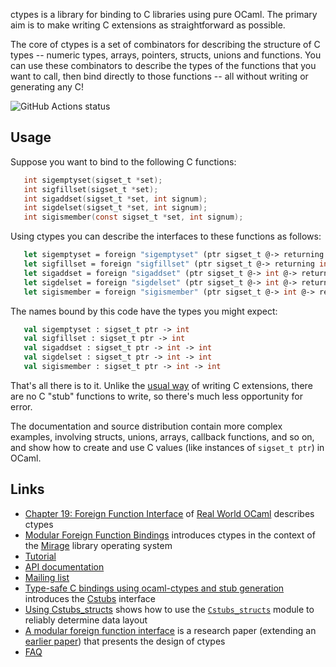 ctypes is a library for binding to C libraries using pure OCaml.  The primary aim is to make writing C extensions as straightforward as possible.

The core of ctypes is a set of combinators for describing the structure of C types -- numeric types, arrays, pointers, structs, unions and functions.  You can use these combinators to describe the types of the functions that you want to call, then bind directly to those functions -- all without writing or generating any C!

![GitHub Actions status](https://github.com/ocamllabs/ocaml-ctypes/workflows/Ctypes/badge.svg)

## Usage

Suppose you want to bind to the following C functions:

```C
   int sigemptyset(sigset_t *set);
   int sigfillset(sigset_t *set);
   int sigaddset(sigset_t *set, int signum);
   int sigdelset(sigset_t *set, int signum);
   int sigismember(const sigset_t *set, int signum);
```

Using ctypes you can describe the interfaces to these functions as follows:

```OCaml
   let sigemptyset = foreign "sigemptyset" (ptr sigset_t @-> returning int)
   let sigfillset = foreign "sigfillset" (ptr sigset_t @-> returning int)
   let sigaddset = foreign "sigaddset" (ptr sigset_t @-> int @-> returning int)
   let sigdelset = foreign "sigdelset" (ptr sigset_t @-> int @-> returning int)
   let sigismember = foreign "sigismember" (ptr sigset_t @-> int @-> returning int)
```

The names bound by this code have the types you might expect:

```OCaml
   val sigemptyset : sigset_t ptr -> int
   val sigfillset : sigset_t ptr -> int
   val sigaddset : sigset_t ptr -> int -> int
   val sigdelset : sigset_t ptr -> int -> int
   val sigismember : sigset_t ptr -> int -> int
```

That's all there is to it.  Unlike the [usual way](http://caml.inria.fr/pub/docs/manual-ocaml/intfc.html) of writing C extensions, there are no C "stub" functions to write, so there's much less opportunity for error.

The documentation and source distribution contain more complex examples, involving structs, unions, arrays, callback functions, and so on, and show how to create and use C values (like instances of `sigset_t ptr`) in OCaml.

## Links

* [Chapter 19: Foreign Function Interface][rwo-ffi] of [Real World OCaml][rwo] describes ctypes
* [Modular Foreign Function Bindings][mirage-blogpost] introduces ctypes in the context of the [Mirage][mirage] library operating system
* [Tutorial][tutorial]
* [API documentation][apidoc]
* [Mailing list][mailing-list]
* [Type-safe C bindings using ocaml-ctypes and stub generation][sjb-cstubs-post] introduces the [Cstubs][cstubs] interface
* [Using Cstubs_structs][orbitz-cstubs_structs] shows how to use the [`Cstubs_structs`][cstubs_structs] module to reliably determine data layout
* [A modular foreign function interface][scp-extended] is a research paper (extending an [earlier paper][flops-paper]) that presents the design of ctypes
* [FAQ][faq]

[rwo-ffi]: https://dev.realworldocaml.org/foreign-function-interface.html
[rwo]: http://realworldocaml.org/
[mirage-blogpost]: http://openmirage.org/blog/modular-foreign-function-bindings
[tutorial]: https://github.com/ocamllabs/ocaml-ctypes/wiki/ctypes-tutorial
[apidoc]: https://docs.ocaml.pro/html/LIBRARY.ctypes@ctypes.0.17.1/index.html
[mailing-list]: http://lists.ocaml.org/listinfo/ctypes
[faq]: https://github.com/ocamllabs/ocaml-ctypes/wiki/FAQ
[mirage]: http://openmirage.org
[sjb-cstubs-post]: http://simonjbeaumont.com/posts/ocaml-ctypes/
[cstubs]: https://github.com/ocamllabs/ocaml-ctypes/blob/master/src/cstubs/cstubs.mli
[orbitz-cstubs_structs]: https://github.com/ocamllabs/ocaml-ctypes/blob/master/examples/cstubs_structs/README.md
[cstubs_structs]: http://ocamllabs.github.io/ocaml-ctypes/Cstubs_structs.html
[flops-paper]: http://www.cl.cam.ac.uk/~jdy22/papers/declarative-foreign-function-binding-through-generic-programming.pdf
[scp-extended]: http://www.cl.cam.ac.uk/~jdy22/papers/a-modular-foreign-function-interface.pdf
